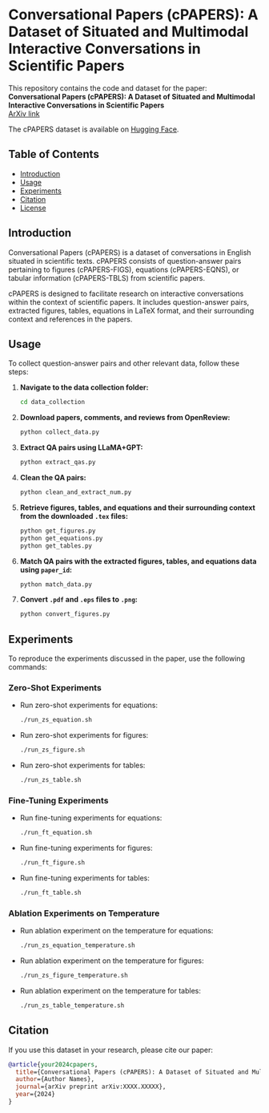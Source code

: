 # Conversational Papers (cPAPERS): A Dataset of Situated and Multimodal Interactive Conversations in Scientific Papers

This repository contains the code and dataset for the paper:  
**Conversational Papers (cPAPERS): A Dataset of Situated and Multimodal Interactive Conversations in Scientific Papers**  
[ArXiv link](#)

The cPAPERS dataset is available on [Hugging Face](https://huggingface.co/datasets/avalab/cPAPERS).

## Table of Contents
- [Introduction](#introduction)
- [Usage](#usage)
- [Experiments](#experiments)
- [Citation](#citation)
- [License](#license)

## Introduction
Conversational Papers (cPAPERS) is a dataset of conversations in English situated in scientific texts. cPAPERS consists of question-answer pairs pertaining to figures (cPAPERS-FIGS), equations (cPAPERS-EQNS), or tabular information (cPAPERS-TBLS) from scientific papers. 

cPAPERS is designed to facilitate research on interactive conversations within the context of scientific papers. It includes question-answer pairs, extracted figures, tables, equations in LaTeX format, and their surrounding context and references in the papers.

## Usage
To collect question-answer pairs and other relevant data, follow these steps:

1. **Navigate to the data collection folder:**
    ```bash
    cd data_collection
    ```

2. **Download papers, comments, and reviews from OpenReview:**
    ```bash
    python collect_data.py
    ```

3. **Extract QA pairs using LLaMA+GPT:**
    ```bash
    python extract_qas.py
    ```

4. **Clean the QA pairs:**
    ```bash
    python clean_and_extract_num.py
    ```

5. **Retrieve figures, tables, and equations and their surrounding context from the downloaded `.tex` files:**
    ```bash
    python get_figures.py
    python get_equations.py
    python get_tables.py
    ```

6. **Match QA pairs with the extracted figures, tables, and equations data using `paper_id`:**
    ```bash
    python match_data.py
    ```

7. **Convert `.pdf` and `.eps` files to `.png`:**
    ```bash
    python convert_figures.py
    ```

## Experiments
To reproduce the experiments discussed in the paper, use the following commands:

### Zero-Shot Experiments
- Run zero-shot experiments for equations:
    ```bash
    ./run_zs_equation.sh
    ```
- Run zero-shot experiments for figures:
    ```bash
    ./run_zs_figure.sh
    ```
- Run zero-shot experiments for tables:
    ```bash
    ./run_zs_table.sh
    ```

### Fine-Tuning Experiments
- Run fine-tuning experiments for equations:
    ```bash
    ./run_ft_equation.sh
    ```
- Run fine-tuning experiments for figures:
    ```bash
    ./run_ft_figure.sh
    ```
- Run fine-tuning experiments for tables:
    ```bash
    ./run_ft_table.sh
    ```

### Ablation Experiments on Temperature
- Run ablation experiment on the temperature for equations:
    ```bash
    ./run_zs_equation_temperature.sh
    ```
- Run ablation experiment on the temperature for figures:
    ```bash
    ./run_zs_figure_temperature.sh
    ```
- Run ablation experiment on the temperature for tables:
    ```bash
    ./run_zs_table_temperature.sh
    ```

## Citation
If you use this dataset in your research, please cite our paper:

```bibtex
@article{your2024cpapers,
  title={Conversational Papers (cPAPERS): A Dataset of Situated and Multimodal Interactive Conversations in Scientific Papers},
  author={Author Names},
  journal={arXiv preprint arXiv:XXXX.XXXXX},
  year={2024}
}